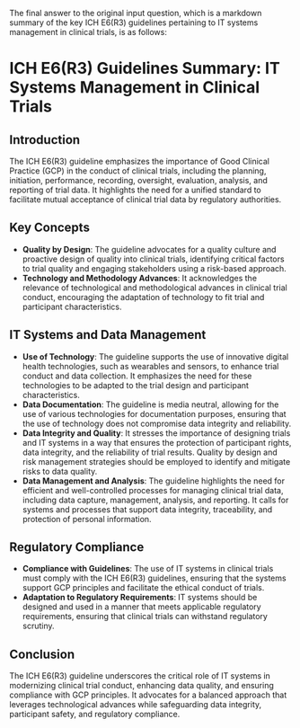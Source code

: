 The final answer to the original input question, which is a markdown summary of the key ICH E6(R3) guidelines pertaining to IT systems management in clinical trials, is as follows:

# ICH E6(R3) Guidelines Summary: IT Systems Management in Clinical Trials

## Introduction
The ICH E6(R3) guideline emphasizes the importance of Good Clinical Practice (GCP) in the conduct of clinical trials, including the planning, initiation, performance, recording, oversight, evaluation, analysis, and reporting of trial data. It highlights the need for a unified standard to facilitate mutual acceptance of clinical trial data by regulatory authorities.

## Key Concepts
- **Quality by Design**: The guideline advocates for a quality culture and proactive design of quality into clinical trials, identifying critical factors to trial quality and engaging stakeholders using a risk-based approach.
- **Technology and Methodology Advances**: It acknowledges the relevance of technological and methodological advances in clinical trial conduct, encouraging the adaptation of technology to fit trial and participant characteristics.

## IT Systems and Data Management
- **Use of Technology**: The guideline supports the use of innovative digital health technologies, such as wearables and sensors, to enhance trial conduct and data collection. It emphasizes the need for these technologies to be adapted to the trial design and participant characteristics.
- **Data Documentation**: The guideline is media neutral, allowing for the use of various technologies for documentation purposes, ensuring that the use of technology does not compromise data integrity and reliability.
- **Data Integrity and Quality**: It stresses the importance of designing trials and IT systems in a way that ensures the protection of participant rights, data integrity, and the reliability of trial results. Quality by design and risk management strategies should be employed to identify and mitigate risks to data quality.
- **Data Management and Analysis**: The guideline highlights the need for efficient and well-controlled processes for managing clinical trial data, including data capture, management, analysis, and reporting. It calls for systems and processes that support data integrity, traceability, and protection of personal information.

## Regulatory Compliance
- **Compliance with Guidelines**: The use of IT systems in clinical trials must comply with the ICH E6(R3) guidelines, ensuring that the systems support GCP principles and facilitate the ethical conduct of trials.
- **Adaptation to Regulatory Requirements**: IT systems should be designed and used in a manner that meets applicable regulatory requirements, ensuring that clinical trials can withstand regulatory scrutiny.

## Conclusion
The ICH E6(R3) guideline underscores the critical role of IT systems in modernizing clinical trial conduct, enhancing data quality, and ensuring compliance with GCP principles. It advocates for a balanced approach that leverages technological advances while safeguarding data integrity, participant safety, and regulatory compliance.